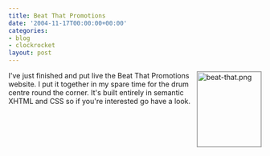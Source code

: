 ```yaml
---
title: Beat That Promotions
date: '2004-11-17T00:00:00+00:00'
categories:
- blog
- clockrocket
layout: post
---
```


<a href="http://www.beat-that.co.uk"><img alt="beat-that.png" src="http://www.clockrocket.net/archives/beat-that.png" width="127" height="150" border="0" style="border: 1px solid #999; float: right; margin-left: 10px;" /></a>I've just finished and put live the Beat That Promotions website.  I put it together in my spare time for the drum centre round the corner.  It's built entirely in semantic XHTML and CSS so if you're interested go have a look.
<br clear="right" />





